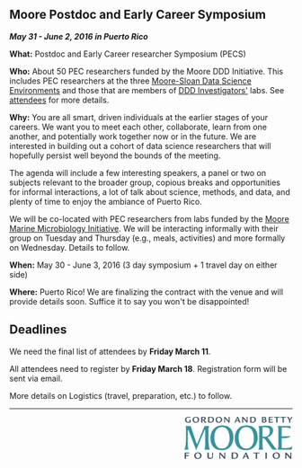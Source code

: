 ## Moore Postdoc and Early Career Symposium

**_May 31 - June 2, 2016 in Puerto Rico_**

**What:** Postdoc and Early Career researcher Symposium (PECS)

**Who:** About 50 PEC researchers funded by the Moore DDD Initiative. This includes PEC researchers at the three [Moore-Sloan Data Science Environments](http://msdse.org) and those that are members of [DDD Investigators'](https://www.moore.org/programs/science/data-driven-discovery/investigators) labs. See [attendees](https://github.com/DDD-Moore/early-career-puertorico/blob/master/attendees.md) for more details.

**Why:** You are all smart, driven individuals at the earlier stages of your careers. We want you to meet each other, collaborate, learn from one another, and potentially work together now or in the future. We are interested in building out a cohort of data science researchers that will hopefully persist well beyond the bounds of the meeting. 

The agenda will include a few interesting speakers, a panel or two on subjects relevant to the broader group, copious breaks and opportunities for informal interactions, a lot of talk about science, methods, and data, and plenty of time to enjoy the ambiance of Puerto Rico.

We will be co-located with PEC researchers from labs funded by the [Moore Marine Microbiology Initiative](https://www.moore.org/programs/science/marine-microbiology-initiative). We will be interacting informally with their group on Tuesday and Thursday (e.g., meals, activities) and more formally on Wednesday. Details to follow.

**When:** May 30 - June 3, 2016 (3 day symposium + 1 travel day on either side)

**Where:** Puerto Rico! We are finalizing the contract with the venue and will provide details soon. Suffice it to say you won't be disappointed!

## Deadlines

We need the final list of attendees by **Friday March 11**.

All attendees need to register by **Friday March 18**. Registration form will be sent via email.

More details on Logistics (travel, preparation, etc.) to follow.

---
<a href="http://www.moore.org"><img src="https://github.com/DDD-Moore/early-career-puertorico/raw/master/moore-logo-color.png" align="right" height="75"></a>
